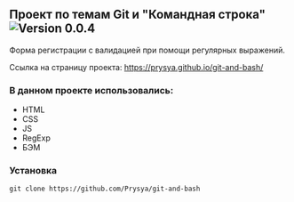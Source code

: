 ## Проект по темам Git и "Командная строка" <img alt="Version 0.0.4" src="https://img.shields.io/badge/Version-0.0.4-blue.svg" />

Форма регистрации с валидацией при помощи регулярных выражений.

Ссылка на страницу проекта: https://prysya.github.io/git-and-bash/

### В данном проекте использовались:

* HTML
* СSS
* JS
* RegExp
* БЭМ

### Установка
    
    git clone https://github.com/Prysya/git-and-bash
